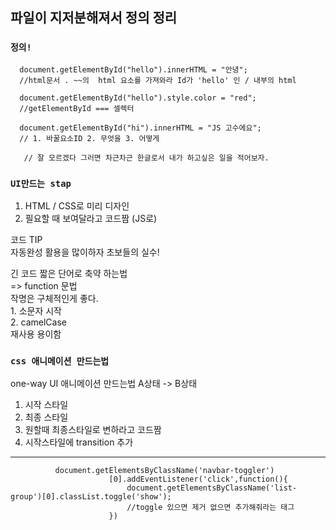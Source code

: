 ## 파일이 지저분해져서 정의 정리


### `정의!`
      document.getElementById("hello").innerHTML = "안녕";      
      //html문서 . ~~의  html 요소를 가져와라 Id가 'hello' 인 / 내부의 html
      
      document.getElementById("hello").style.color = "red";      
      //getElementById === 셀렉터
      
      document.getElementById("hi").innerHTML = "JS 고수에요";      
      // 1. 바꿀요소ID 2. 무엇을 3. 어떻게
      
       // 잘 모르겠다 그러면 차근차근 한글로서 내가 하고싶은 일을 적어보자.


###  `UI만드는 stap` <br>
  1. HTML / CSS로 미리 디자인 <br>
  2. 필요할 때 보여달라고 코드짬 (JS로)  <br>

  코드 TIP  <br>
  자동완성 활용을 많이하자 초보들의 실수! <br>

  긴 코드 짧은 단어로 축약 하는법 <br>
  => function 문법 <br> 
      작명은 구체적인게 좋다. <br>
      1. 소문자 시작 <br>
      2. camelCase <br>
  재사용 용이함




###  `css 애니메이션 만드는법` <br>
  one-way UI  애니메이션 만드는법  A상태 -> B상태 <br>

  1. 시작 스타일 <br>
  2. 최종 스타일 <br>
  3. 원할때 최종스타일로 변하라고 코드짬 <br>
  4. 시작스타일에 transition 추가 <br>

      
<hr>
      
              document.getElementsByClassName('navbar-toggler')
                          [0].addEventListener('click',function(){
                              document.getElementsByClassName('list-group')[0].classList.toggle('show');  
                              //toggle 있으면 제거 없으면 추가해줘라는 태그
                          })
